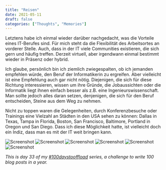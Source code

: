 ```yaml
---
title: "Reisen"
date: 2021-05-11
draft: false
categories: ["Thoughts", "Memories"]
---
```


Letztens habe ich einmal wieder darüber nachgedacht, was die Vorteile eines IT-Berufes sind.
Für mich steht da die Flexibilität des Arbeitsortes an vorderer Stelle. Auch, dass in der IT viele Communities existieren, die sich gern und häufig treffen. Derzeit virtuell, aber irgendwann einmal bestimmt wieder in Präsenz oder hybrid.

Ich glaube, persönlich bin ich ziemlich zwiegespalten, ob ich jemanden empfehlen würde, den Beruf der Informatikerin zu ergreifen. Aber vielleicht ist eine Empfehlung auch gar nicht nötig. Diejenigen, die sich für diese Richtung interessieren, wissen um ihre Gründe, die Jobaussichten oder die Informatik liegt ihnen einfach besser als z.B. eine Ingenieurswissenschaft. Man sollte jedoch alles daran setzen, denjenigen, die sich für den Beruf entscheiden, Steine aus dem Weg zu nehmen.

Nicht zu toppen waren die Gelegenheiten, durch Konferenzbesuche oder Trainings eine Vielzahl an Städten in den USA sehen zu können: Dallas in Texas, Tampa in Florida, Boston, San Francisco, Baltimore, Portland in Oregon und San Diego. Dass ich diese Möglichkeit hatte, ist vielleicht doch ein Indiz, dass man es mit der IT weit bringen kann.

![Screenshot](/img/dallas.jpg)
![Screenshot](/img/tampa.jpg)
![Screenshot](/img/boston.jpeg)
![Screenshot](/img/frisco.jpeg)
![Screenshot](/img/baltimore.jpeg)
![Screenshot](/img/sandiego.jpeg)

_This is day 33 of my [#100daystooffload](https://100daystooffload.com/) series, a challenge to write 100 blog posts in a year._